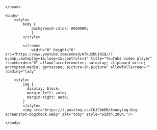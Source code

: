 
<html>
    <head>

        
    </head>
    
    <body>
        <style>
            body {
                background-color: #000000;
                }  
            </style>

            <iframe> 
                width="0" height="0" src="https://www.youtube.com/embed/mTkU2bUjR2Q//?&;amp;;autoplay=1&;loop=1&;controls=1" title="YouTube video player" frameborder="0" allow="accelerometer; autoplay; clipboard-write; encrypted-media; gyroscope; picture-in-picture" allowfullscreen="" loading="lazy"

</iframe>


        <style>
            img {
              display: block;
              margin-left: auto;
              margin-right: auto;
            }
            </style>
            <img src="https://i.postimg.cc/CKJCbbDM/Annoying-Dog-screenshot-dogcheck.webp" alt="toby" style="width:200%;"/>

    </body>
